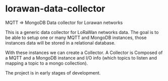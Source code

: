 # lorawan-data-collector
MQTT => MongoDB Data collector for Lorawan networks

This is a generic data collector for LoRaWan networks data. The goal is to be able to setup one or many MQTT and MongoDB instances, those instances data will be stored in a relational database.

With these instances we can create a Collector. A Collector is Composed of a MQTT and a MongoDB instance and I/O info (which topics to listen and mapping a topic to a mongo collection).

The project is in early stages of development.
